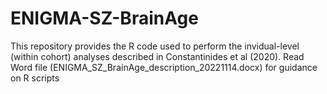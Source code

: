 # ENIGMA-SZ-BrainAge
This repository provides the R code used to perform the invidual-level (within cohort) analyses described in Constantinides et al (2020).
Read Word file (ENIGMA_SZ_BrainAge_description_20221114.docx) for guidance on R scripts
